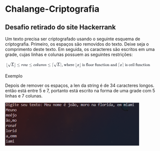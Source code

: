<h1>Chalange-Criptografia</h1>

<h2>Desafio retirado do site <a hrfe = "https://www.hackerrank.com/challenges/encryption/problem?isFullScreen=true">Hackerrank</a></h2>

<p>Um texto precisa ser criptografado usando o seguinte esquema de criptografia.
Primeiro, os espaços são removidos do texto. Deixe  seja o comprimento deste texto.
Em seguida, os caracteres são escritos em uma grade, cujas linhas e colunas possuem as seguintes restrições:</p>

![Alt text](image-1.png)

<p>Exemplo


Depois de remover os espaços, a len da string é de 34 caracteres longos. então está entre 5 e 7, portanto está escrito na forma de uma grade com 5 linhas e 7 colunas.</p>

![Alt text](image.png)

